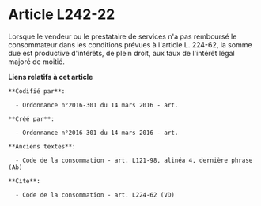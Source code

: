# Article L242-22

Lorsque le vendeur ou le prestataire de services n'a pas remboursé le consommateur dans les conditions prévues à l'article L.
224-62, la somme due est productive d'intérêts, de plein droit, aux taux de l'intérêt légal majoré de moitié.

**Liens relatifs à cet article**

	**Codifié par**:

	  - Ordonnance n°2016-301 du 14 mars 2016 - art.

	**Créé par**:

	  - Ordonnance n°2016-301 du 14 mars 2016 - art.

	**Anciens textes**:

	  - Code de la consommation - art. L121-98, alinéa 4, dernière phrase (Ab)

	**Cite**:

	  - Code de la consommation - art. L224-62 (VD)
